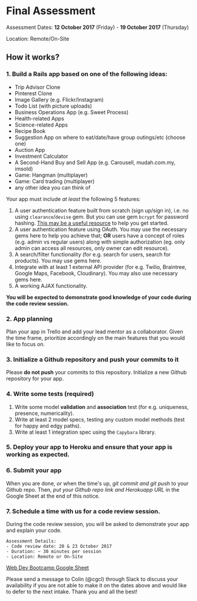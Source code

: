 # Final Assessment
Assessment Dates: **12 October 2017** (Friday) - **19 October 2017** (Thursday)

Location: Remote/On-Site

## How it works?

### 1. Build a Rails app based on one of the following ideas: 

* Trip Advisor Clone
* Pinterest Clone
* Image Gallery (e.g. Flickr/Instagram)
* Todo List (with picture uploads)
* Business Operations App (e.g. Sweet Process)
* Health-related Apps
* Science-related Apps
* Recipe Book
* Suggestion App on where to eat/date/have group outings/etc (choose one)
* Auction App
* Investment Calculator
* A Second-Hand Buy and Sell App (e.g. Carousell, mudah.com.my, imsold)
* Game: Hangman (multiplayer)
* Game: Card trading (multiplayer)
* any other idea you can think of

Your app must include *at least* the following 5 features:

1. A user authentication feature built from scratch (sign up/sign in), i.e. no using `clearance`/`devise` gem. But you can use gem `bcrypt` for password hashing. [This may be a useful resource](http://guides.rubyonrails.org/action_controller_overview.html#session) to help you get started.
2. A user authentication feature using OAuth. You may use the necessary gems here to help you achieve that; **OR** users have a concept of roles (e.g. admin vs regular users) along with simple authorization (eg. only admin can access all resources, only owner can edit resource).
3. A search/filter functionality (for e.g. search for users, search for products). You may use gems here. 
4. Integrate with at least 1 external API provider (for e.g. Twilio, Braintree, Google Maps, Facebook, Cloudinary). You may also use necessary gems here.
5. A working AJAX functionality.

**You will be expected to demonstrate good knowledge of your code during the code review session.**

### 2. App planning
Plan your app in Trello and add your lead mentor as a collaborator. Given the time frame, prioritize accordingly on the main features that you would like to focus on.

### 3. Initialize a Github repository and push your commits to it
Please **do not push** your commits to this repository. Initialize a new Github repository for your app.

### 4. Write some tests (required)
1. Write some model **validation** and **association** test (for e.g. uniqueness, presence, numericality).
2. Write at least 2 model specs, testing any custom model methods (test for happy and edgy paths).
3. Write at least 1 integration spec using the `Capybara` library.

### 5. Deploy your app to Heroku and ensure that your app is working as expected.

### 6. Submit your app
When you are done, *or* when the time's up, *git commit and git push* to your Github repo. Then, *put your Github _repo_ link and Herokuapp URL* in the Google Sheet at the end of this notice.

### 7. Schedule a time with us for a code review session.

During the code review session, you will be asked to demonstrate your app and explain your code.

```
Assessment Details:
- Code review date: 20 & 23 October 2017
- Duration: ~ 30 minutes per session 
- Location: Remote or On-Site
```

[Web Dev Bootcamp Google Sheet](https://docs.google.com/spreadsheets/d/1hD3he5vGbpj_cnhtFaWDW-meEz0sMT3IHDxesNbelgw/edit#gid=551851042)

Please send a message to Colin (@cgcl) through Slack to discuss your availability if you are not able to make it on the dates above and would like to defer to the next intake. Thank you and all the best!
